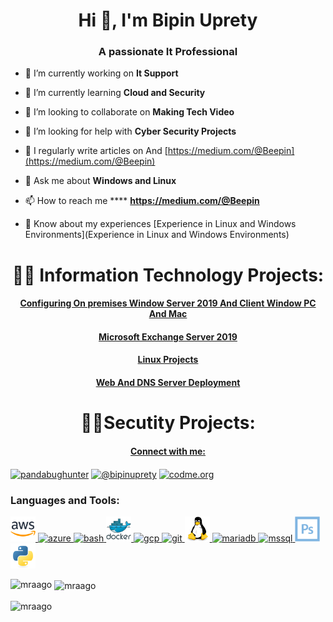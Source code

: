 <h1 align="center">Hi 👋, I'm Bipin Uprety</h1>
<h3 align="center">A passionate It Professional</h3>

- 🔭 I’m currently working on **It Support**

- 🌱 I’m currently learning **Cloud and Security**

- 👯 I’m looking to collaborate on **Making Tech Video**

- 🤝 I’m looking for help with **Cyber Security Projects**

- 📝 I regularly write articles on And [https://medium.com/@Beepin](https://medium.com/@Beepin)

- 💬 Ask me about **Windows and Linux**

- 📫 How to reach me **** **https://medium.com/@Beepin**

- 📄 Know about my experiences [Experience in Linux and Windows Environments](Experience in Linux and Windows Environments)

<h1 align="center">👨‍💻 Information Technology Projects:</h1>

<h4 align="center"> <a href="https://github.com/MrAAGO/Configuring-On-premises-Server-And-Client-Within-HyperV">Configuring On premises Window Server 2019 And Client Window PC And Mac</a> </h4>

<h4 align="center"> <a href="https://github.com/MrAAGO/Exchange-Server-2019">Microsoft Exchange Server 2019</a> </h4>

<h4 align="center"> <a href="https://github.com/MrAAGO/Linux-Administration/blob/main/README.md">Linux Projects</a> </h4>
<h4 align="center"> <a href="https://github.com/MrAAGO/Web-And-Dns-server-Deployment">Web And DNS Server Deployment</a> </h4>

<h1 align="center">👨‍💻Secutity Projects:</h1>
<h4 align="center"> <a href="https://github.com/MrAAGO/>OSINT: Gathering Intelligence with Spiderfoot and Kali</a> </h4>


<h3 align="left">Connect with me:</h3>
<p align="left">
<a href="https://twitter.com/pandabughunter" target="blank"><img align="center" src="https://raw.githubusercontent.com/rahuldkjain/github-profile-readme-generator/master/src/images/icons/Social/twitter.svg" alt="pandabughunter" height="30" width="40" /></a>
<a href="https://medium.com/@beepin" target="blank"><img align="center" src="https://raw.githubusercontent.com/rahuldkjain/github-profile-readme-generator/master/src/images/icons/Social/medium.svg" alt="@bipinuprety" height="30" width="40" /></a>
<a href="https://www.youtube.com/c/codme.org" target="blank"><img align="center" src="https://raw.githubusercontent.com/rahuldkjain/github-profile-readme-generator/master/src/images/icons/Social/youtube.svg" alt="codme.org" height="30" width="40" /></a>
</p>

<h3 align="left">Languages and Tools:</h3>
<p align="left"> <a href="https://aws.amazon.com" target="_blank" rel="noreferrer"> <img src="https://raw.githubusercontent.com/devicons/devicon/master/icons/amazonwebservices/amazonwebservices-original-wordmark.svg" alt="aws" width="40" height="40"/> </a> <a href="https://azure.microsoft.com/en-in/" target="_blank" rel="noreferrer"> <img src="https://www.vectorlogo.zone/logos/microsoft_azure/microsoft_azure-icon.svg" alt="azure" width="40" height="40"/> </a> <a href="https://www.gnu.org/software/bash/" target="_blank" rel="noreferrer"> <img src="https://www.vectorlogo.zone/logos/gnu_bash/gnu_bash-icon.svg" alt="bash" width="40" height="40"/> </a> <a href="https://www.docker.com/" target="_blank" rel="noreferrer"> <img src="https://raw.githubusercontent.com/devicons/devicon/master/icons/docker/docker-original-wordmark.svg" alt="docker" width="40" height="40"/> </a> <a href="https://cloud.google.com" target="_blank" rel="noreferrer"> <img src="https://www.vectorlogo.zone/logos/google_cloud/google_cloud-icon.svg" alt="gcp" width="40" height="40"/> </a> <a href="https://git-scm.com/" target="_blank" rel="noreferrer"> <img src="https://www.vectorlogo.zone/logos/git-scm/git-scm-icon.svg" alt="git" width="40" height="40"/> </a> <a href="https://www.linux.org/" target="_blank" rel="noreferrer"> <img src="https://raw.githubusercontent.com/devicons/devicon/master/icons/linux/linux-original.svg" alt="linux" width="40" height="40"/> </a> <a href="https://mariadb.org/" target="_blank" rel="noreferrer"> <img src="https://www.vectorlogo.zone/logos/mariadb/mariadb-icon.svg" alt="mariadb" width="40" height="40"/> </a> <a href="https://www.microsoft.com/en-us/sql-server" target="_blank" rel="noreferrer"> <img src="https://www.svgrepo.com/show/303229/microsoft-sql-server-logo.svg" alt="mssql" width="40" height="40"/> </a> <a href="https://www.photoshop.com/en" target="_blank" rel="noreferrer"> <img src="https://raw.githubusercontent.com/devicons/devicon/master/icons/photoshop/photoshop-line.svg" alt="photoshop" width="40" height="40"/> </a> <a href="https://www.python.org" target="_blank" rel="noreferrer"> <img src="https://raw.githubusercontent.com/devicons/devicon/master/icons/python/python-original.svg" alt="python" width="40" height="40"/> </a> </p>

<p><img align="left" src="https://github-readme-stats.vercel.app/api/top-langs?username=mraago&show_icons=true&locale=en&layout=compact" alt="mraago" /></p>

<p>&nbsp;<img align="center" src="https://github-readme-stats.vercel.app/api?username=mraago&show_icons=true&locale=en" alt="mraago" /></p>

<p><img align="center" src="https://github-readme-streak-stats.herokuapp.com/?user=mraago&" alt="mraago" /></p>


